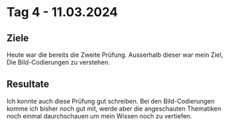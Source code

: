 # Tag 4 - 11.03.2024

## Ziele

Heute war die bereits die Zweite Prüfung. Ausserhalb dieser war mein Ziel,
Die Bild-Codierungen zu verstehen.

## Resultate

Ich konnte auch diese Prüfung gut schreiben. Bei den Bild-Codierungen komme
ich bisher noch gut mit, werde aber die angeschauten Thematiken noch
einmal daurchschauen um mein Wissen noch zu vertiefen.
